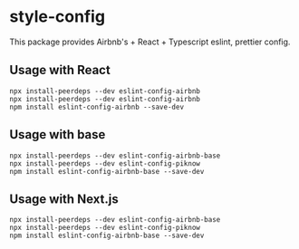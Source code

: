 # style-config

This package provides Airbnb's + React + Typescript eslint, prettier config.

## Usage with React

```
npx install-peerdeps --dev eslint-config-airbnb
npx install-peerdeps --dev eslint-config-airbnb
npm install eslint-config-airbnb --save-dev
```


## Usage with base

```
npx install-peerdeps --dev eslint-config-airbnb-base
npx install-peerdeps --dev eslint-config-piknow
npm install eslint-config-airbnb-base --save-dev

```

## Usage with Next.js

```
npx install-peerdeps --dev eslint-config-airbnb-base
npx install-peerdeps --dev eslint-config-piknow
npm install eslint-config-airbnb-base --save-dev

```
